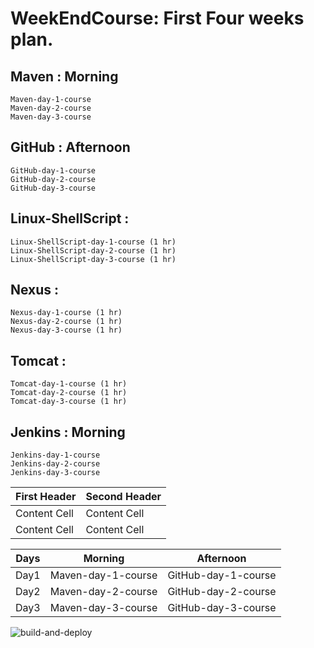 # WeekEndCourse: First Four weeks plan.

## Maven : Morning
    Maven-day-1-course
    Maven-day-2-course
    Maven-day-3-course

## GitHub : Afternoon
    GitHub-day-1-course
    GitHub-day-2-course
    GitHub-day-3-course

## Linux-ShellScript :
    Linux-ShellScript-day-1-course (1 hr)
    Linux-ShellScript-day-2-course (1 hr)
    Linux-ShellScript-day-3-course (1 hr)

## Nexus :
    Nexus-day-1-course (1 hr)
    Nexus-day-2-course (1 hr)
    Nexus-day-3-course (1 hr)

## Tomcat :
    Tomcat-day-1-course (1 hr)
    Tomcat-day-2-course (1 hr)
    Tomcat-day-3-course (1 hr)

## Jenkins : Morning
    Jenkins-day-1-course
    Jenkins-day-2-course
    Jenkins-day-3-course



| First Header  | Second Header |
| ------------- | ------------- |
| Content Cell  | Content Cell  |
| Content Cell  | Content Cell  |

| Days | Morning | Afternoon |
| --- | --- | --- |
| Day1 | Maven-day-1-course | GitHub-day-1-course |
| Day2 | Maven-day-2-course | GitHub-day-2-course |
| Day3 | Maven-day-3-course | GitHub-day-3-course |

![build-and-deploy](https://user-images.githubusercontent.com/24622526/40571519-be89b376-6089-11e8-9404-5ce00c9df5a1.jpg)











  
  
